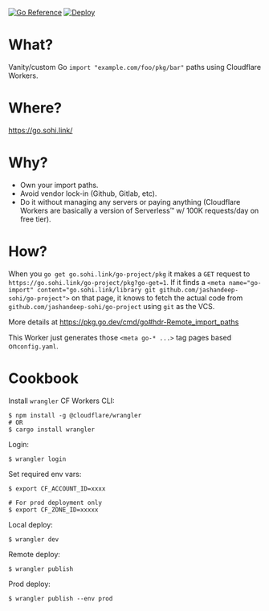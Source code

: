 [![Go Reference](https://pkg.go.dev/badge/go.sohi.link/demo.svg)](https://pkg.go.dev/go.sohi.link/demo)
[![Deploy](https://github.com/jashandeep-sohi/go.sohi.link/actions/workflows/deploy-prod.yml/badge.svg)](https://github.com/jashandeep-sohi/go.sohi.link/actions/workflows/deploy-prod.yml)

# What?

Vanity/custom Go `import "example.com/foo/pkg/bar"` paths using Cloudflare Workers.

# Where?

https://go.sohi.link/

# Why?

- Own your import paths.
- Avoid vendor lock-in (Github, Gitlab, etc).
- Do it without managing any servers or paying anything
  (Cloudflare Workers are basically a version of Serverless™ w/ 100K requests/day on free tier).

# How?

When you `go get go.sohi.link/go-project/pkg` it makes a `GET` request to `https://go.sohi.link/go-project/pkg?go-get=1`.
If it finds a `<meta name="go-import" content="go.sohi.link/library git github.com/jashandeep-sohi/go-project">`
on that page, it knows to fetch the actual code from `github.com/jashandeep-sohi/go-project`
using `git` as the VCS.

More details at https://pkg.go.dev/cmd/go#hdr-Remote_import_paths

This Worker just generates those `<meta go-* ...>` tag pages based 
on`config.yaml`.

# Cookbook

Install `wrangler` CF Workers CLI:

```
$ npm install -g @cloudflare/wrangler
# OR
$ cargo install wrangler
```

Login:

```
$ wrangler login
```

Set required env vars:

```
$ export CF_ACCOUNT_ID=xxxx

# For prod deployment only
$ export CF_ZONE_ID=xxxxx
```

Local deploy:

```
$ wrangler dev
```

Remote deploy:

```
$ wrangler publish
```

Prod deploy:

```
$ wrangler publish --env prod
```
